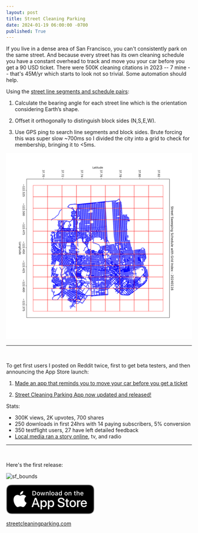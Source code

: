 ```yaml
---
layout: post
title: Street Cleaning Parking 
date: 2024-01-19 06:00:00 -0700
published: True 
---
```


If you live in a dense area of San Francisco, you can't consistently park on the same street. And because every street has its own cleaning schedule you have a constant overhead to track and move you your car before you get a 90 USD ticket. 
There were 500K cleaning citations in 2023 -- 7 mine -- that's 45M/yr which starts to look not so trivial. Some automation should help.

Using the [street line segments and schedule pairs](https://data.sfgov.org/City-Infrastructure/Street-Sweeping-Schedule/yhqp-riqs/about_data):

1. Calculate the bearing angle for each street line which is the orientation considering Earth’s shape. 

2. Offset it orthogonally to distinguish block sides (N,S,E,W).

3. Use GPS ping to search line segments and block sides. Brute forcing this was super slow ~700ms so I divided the city into a grid to check for membership, bringing it to <5ms. 

![sf_bounds](/assets/grid_sf_bounds.png)

---
&nbsp;

To get first users I posted on Reddit twice, first to get beta testers, and then announcing the App Store launch: 

1. [Made an app that reminds you to move your car before you get a ticket](https://www.reddit.com/r/sanfrancisco/comments/18lpar3/made_an_app_that_reminds_you_to_move_your_car/) 

2. [Street Cleaning Parking App now updated and released!](https://www.reddit.com/r/sanfrancisco/comments/19a6zxz/street_cleaning_parking_app_now_updated_and)

Stats:
- 300K views, 2K upvotes, 700 shares
- 250 downloads in first 24hrs with 14 paying subscribers, 5% conversion
- 350 testflight users, 27 have left detailed feedback 
- [Local media ran a story online](https://sfstandard.com/2023/12/20/san-francisco-new-app-avoid-parking-tickets/?taid=658a035aca93ff0001d3eca2&utm_campaign=trueanthem&utm_medium=social&utm_source=twitter), tv, and radio 

---
&nbsp;

Here's the first release:

![sf_bounds](/assets/scp_2.gif)

[![Download on the App Store](/assets/download-on-the-app-store.svg)](https://apps.apple.com/us/app/street-cleaning-parking/id6474511826)

[streetcleaningparking.com](https://streetcleaningparking.com)
